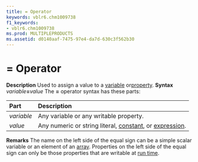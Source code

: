 ```yaml
---
title: = Operator
keywords: vblr6.chm1009738
f1_keywords:
- vblr6.chm1009738
ms.prod: MULTIPLEPRODUCTS
ms.assetid: d0140aaf-7475-97e4-da7d-630c3f562b30
---
```



# = Operator



 **Description**
Used to assign a value to a [variable](vbe-glossary.md) or[property](vbe-glossary.md).
 **Syntax**
 _variable_**=**_value_
The  **=** operator syntax has these parts:


|**Part**|**Description**|
|:-----|:-----|
| _variable_|Any variable or any writable property.|
| _value_|Any numeric or string literal, [constant](vbe-glossary.md), or [expression](vbe-glossary.md).|
 **Remarks**
The name on the left side of the equal sign can be a simple scalar variable or an element of an [array](vbe-glossary.md). Properties on the left side of the equal sign can only be those properties that are writable at [run time](vbe-glossary.md).

